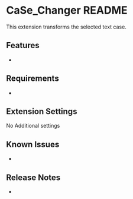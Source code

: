 # CaSe_Changer README

This extension transforms the selected text case.

## Features

-

## Requirements

-

## Extension Settings

No Additional settings

## Known Issues

-

## Release Notes

-
